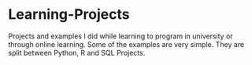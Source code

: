 # Learning-Projects
Projects and examples I did while learning to program in university or through online learning. Some of the examples are very simple. They are split between Python, R and SQL Projects.
